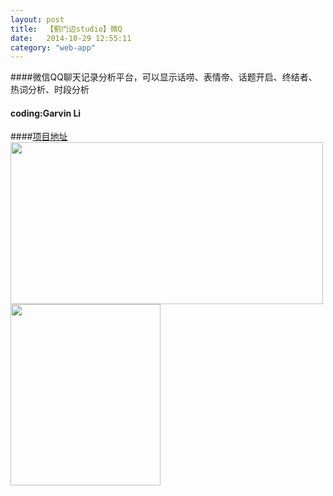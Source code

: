 ```yaml
---
layout: post
title:  【蓟门边studio】微Q
date:   2014-10-29 12:55:11
category: "web-app"
---
```

####微信QQ聊天记录分析平台，可以显示话唠、表情帝、话题开启、终结者、热词分析、时段分析
#### coding:Garvin Li
####[项目地址](https://wechartanalyse.duapp.com/)
<img src='/images/weiq.png' width=500 height=259 align=left/> <img src='/images/wresult1.png' width=240 height=290 align=right/>
